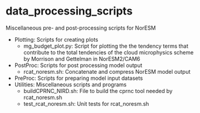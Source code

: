 # data_processing_scripts
Miscellaneous pre- and post-processing scripts for NorESM

- Plotting: Scripts for creating plots
    - mg_budget_plot.py: Script for plotting the the tendency terms that contribute to the total tendencies of the cloud microphysics scheme by Morrison and Gettelman in NorESM2/CAM6
- PostProc: Scripts for post processing model output
    - rcat_noresm.sh: Concatenate and compress NorESM model output
- PreProc: Scripts for preparing model input datasets
- Utilities: Miscellaneous scripts and programs
    - buildCPRNC_NIRD.sh: File to build the cprnc tool needed by rcat_noresm.sh
    - test_rcat_noresm.sh: Unit tests for rcat_noresm.sh
